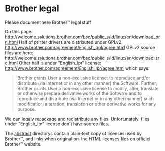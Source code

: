 Brother legal
=============

Please document here Brother™ legal stuff

On this page:
http://welcome.solutions.brother.com/bsc/public_s/id/linux/en/download_prn.html
Half of printer drivers are distributed under GPLv2:
http://www.brother.com/agreement/English_gpl/agree.html
GPLv2 source files are here:
http://welcome.solutions.brother.com/bsc/public_s/id/linux/en/download_src.html
Other half is under "English_lpr" license:
http://www.brother.com/agreement/English_lpr/agree.html
which says:

> Brother grants User a non-exclusive license: to reproduce and/or
distribute (via Internet or in any other manner) the Software.
Further, Brother grants User a non-exclusive license to modify, alter,
translate or otherwise prepare derivative works of the Software and to
reproduce and distribute (via Internet or in any other manner) such
modification, alteration, translation or other derivative works for
any purpose.

We can legaly repackage and redistribute any files.
Unfortunately, files under "English_lpr" license don't have source files.

The [abstract](../abstract/) directorys contain plain-text copy of licenses used by Brother™, and links when original on-line HTML licenses files on officiel Brother™ website.
